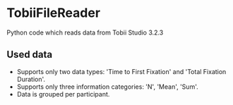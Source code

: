 # TobiiFileReader
Python code which reads data from Tobii Studio 3.2.3

## Used data
* Supports only two data types: 'Time to First Fixation' and 'Total Fixation Duration'.
* Supports only three information categories: 'N', 'Mean', 'Sum'.
* Data is grouped per participant.
